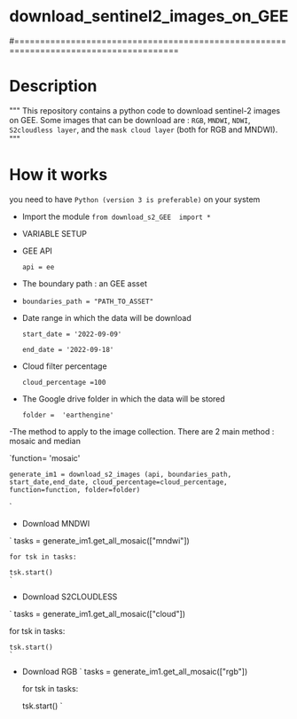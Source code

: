 # download_sentinel2_images_on_GEE
#======================================================================================

# Description
"""
This repository contains a python code to download sentinel-2 images on GEE. Some images that can be download are :
 `RGB`, `MNDWI`, `NDWI`, `S2cloudless layer`, and the `mask cloud layer` (both for RGB and MNDWI).
"""

# How it works

you need to have `Python (version 3 is preferable)` on your system

- Import the module
`from download_s2_GEE  import *`

- VARIABLE SETUP
 - GEE API

   `api = ee`
   
 - The boundary path : an GEE asset
 -  
   `boundaries_path = "PATH_TO_ASSET"`

 - Date range in which the data will be download
  
    `start_date = '2022-09-09'`

    `end_date = '2022-09-18'`

 -  Cloud filter percentage
   
    `cloud_percentage =100`
  
 - The Google drive folder in which the data will be stored
 
   `folder =  'earthengine'`

 -The method to apply to the image collection. There are 2 main method : mosaic and median

   `function= 'mosaic'

    generate_im1 = download_s2_images (api, boundaries_path, start_date,end_date, cloud_percentage=cloud_percentage, function=function, folder=folder)
`

-  Download MNDWI
  
  ` tasks = generate_im1.get_all_mosaic(["mndwi"]) 

    for tsk in tasks:

    tsk.start()
    `

- Download S2CLOUDLESS

`
tasks = generate_im1.get_all_mosaic(["cloud"])

for tsk in tasks:

    tsk.start()
    `

- Download RGB
  `
  tasks = generate_im1.get_all_mosaic(["rgb"])

  for tsk in tasks:

    tsk.start()
  `
